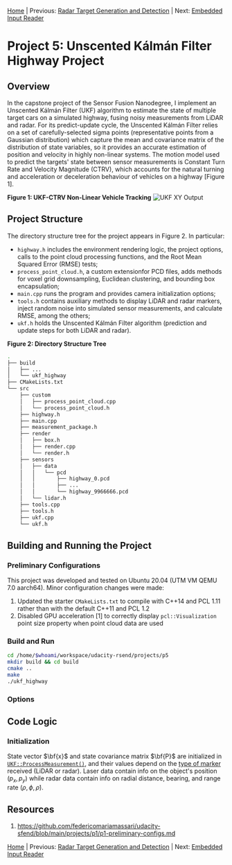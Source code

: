 [Home](../../README.md) | Previous: [Radar Target Generation and Detection](../p4/p4-radar-target-generation-and-detection.md) | Next: [Embedded Input Reader](https://github.com/federicomariamassari/udacity-esfnd/blob/main/projects/p1/p1-embedded-input-reader.md)

# Project 5: Unscented Kálmán Filter Highway Project

## Overview

In the capstone project of the Sensor Fusion Nanodegree, I implement an Unscented Kálmán Filter (UKF) algorithm to estimate the state of multiple target cars on a simulated highway, fusing noisy measurements from LiDAR and radar. For its predict-update cycle, the Unscented Kálmán Filter relies on a set of carefully-selected sigma points (representative points from a Gaussian distribution) which capture the mean and covariance matrix of the distribution of state variables, so it provides an accurate estimation of position and velocity in highly non-linear systems. The motion model used to predict the targets' state between sensor measurements is Constant Turn Rate and Velocity Magnitude (CTRV), which accounts for the natural turning and acceleration or deceleration behaviour of vehicles on a highway [Figure 1].

__Figure 1: UKF-CTRV Non-Linear Vehicle Tracking__
![UKF XY Output](./img/mov3.gif)

## Project Structure

The directory structure tree for the project appears in Figure 2. In particular:

- `highway.h` includes the environment rendering logic, the project options, calls to the point cloud processing functions, and the Root Mean Squared Error (RMSE) tests;
- `process_point_cloud.h`, a custom extensionfor PCD files, adds methods for voxel grid downsampling, Euclidean clustering, and bounding box encapsulation;
- `main.cpp` runs the program and provides camera initialization options; 
- `tools.h` contains auxiliary methods to display LiDAR and radar markers, inject random noise into simulated sensor measurements, and calculate RMSE, among the others;
- `ukf.h` holds the Unscented Kálmán Filter algorithm (prediction and update steps for both LiDAR and radar).

__Figure 2: Directory Structure Tree__

```bash
.
├── build
│   ├── ...
│   └── ukf_highway
├── CMakeLists.txt
└── src
    ├── custom
    │   ├── process_point_cloud.cpp
    │   └── process_point_cloud.h
    ├── highway.h
    ├── main.cpp
    ├── measurement_package.h
    ├── render
    │   ├── box.h
    │   ├── render.cpp
    │   └── render.h
    ├── sensors
    │   ├── data
    │   │   └── pcd
    │   │       ├── highway_0.pcd
    │   │       ├── ...
    │   │       └── highway_9966666.pcd
    │   └── lidar.h
    ├── tools.cpp
    ├── tools.h
    ├── ukf.cpp
    └── ukf.h
```

## Building and Running the Project

### Preliminary Configurations

This project was developed and tested on Ubuntu 20.04 (UTM VM QEMU 7.0 aarch64). Minor configuration changes were made:

1. Updated the starter `CMakeLists.txt` to compile with C++14 and PCL 1.11 rather than with the default C++11 and PCL 1.2
2. Disabled GPU acceleration [1] to correctly display `pcl::Visualization` point size property when point cloud data are used

### Build and Run

```bash
cd /home/$whoami/workspace/udacity-rsend/projects/p5
mkdir build && cd build
cmake ..
make
./ukf_highway
```

### Options

## Code Logic

### Initialization

State vector $\bf{x}$ and state covariance matrix $\bf{P}$ are initialized in [`UKF::ProcessMeasurement()`](https://github.com/federicomariamassari/udacity-sfend/blob/main/projects/p5/src/ukf.cpp#L78), and their values depend on the [type of marker](https://github.com/federicomariamassari/udacity-sfend/blob/main/projects/p5/src/tools.h#L17-L33) received (LiDAR or radar). Laser data contain info on the object's position $(p_x, p_y)$ while radar data contain info on radial distance, bearing, and range rate $(\rho, \phi, \dot{\rho})$.

## Resources

1. https://github.com/federicomariamassari/udacity-sfend/blob/main/projects/p1/p1-preliminary-configs.md

[Home](../../README.md) | Previous: [Radar Target Generation and Detection](../p4/p4-radar-target-generation-and-detection.md) | Next: [Embedded Input Reader](https://github.com/federicomariamassari/udacity-esfnd/blob/main/projects/p1/p1-embedded-input-reader.md)